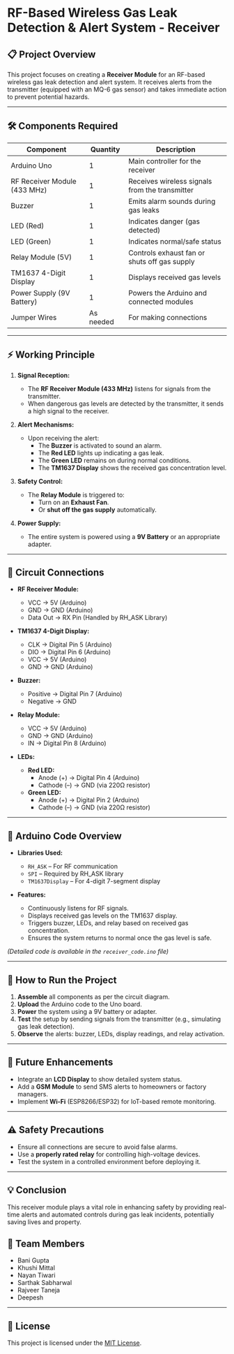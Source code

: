 # RF-Based Wireless Gas Leak Detection & Alert System - Receiver

## 📋 Project Overview
This project focuses on creating a **Receiver Module** for an RF-based wireless gas leak detection and alert system. It receives alerts from the transmitter (equipped with an MQ-6 gas sensor) and takes immediate action to prevent potential hazards.

---

## 🛠 Components Required

| Component                     | Quantity | Description                                           |
|-------------------------------|----------|-------------------------------------------------------|
| Arduino Uno                   | 1        | Main controller for the receiver                      |
| RF Receiver Module (433 MHz)  | 1        | Receives wireless signals from the transmitter        |
| Buzzer                        | 1        | Emits alarm sounds during gas leaks                   |
| LED (Red)                     | 1        | Indicates danger (gas detected)                       |
| LED (Green)                   | 1        | Indicates normal/safe status                          |
| Relay Module (5V)             | 1        | Controls exhaust fan or shuts off gas supply          |
| TM1637 4-Digit Display        | 1        | Displays received gas levels                          |
| Power Supply (9V Battery)     | 1        | Powers the Arduino and connected modules              |
| Jumper Wires                  | As needed| For making connections                                |

---

## ⚡ Working Principle

1. **Signal Reception:**
   - The **RF Receiver Module (433 MHz)** listens for signals from the transmitter.
   - When dangerous gas levels are detected by the transmitter, it sends a high signal to the receiver.

2. **Alert Mechanisms:**
   - Upon receiving the alert:
     - The **Buzzer** is activated to sound an alarm.
     - The **Red LED** lights up indicating a gas leak.
     - The **Green LED** remains on during normal conditions.
     - The **TM1637 Display** shows the received gas concentration level.

3. **Safety Control:**
   - The **Relay Module** is triggered to:
     - Turn on an **Exhaust Fan**.
     - Or **shut off the gas supply** automatically.

4. **Power Supply:**
   - The entire system is powered using a **9V Battery** or an appropriate adapter.

---

## 🔗 Circuit Connections

- **RF Receiver Module:**
  - VCC → 5V (Arduino)
  - GND → GND (Arduino)
  - Data Out → RX Pin (Handled by RH_ASK Library)

- **TM1637 4-Digit Display:**
  - CLK → Digital Pin 5 (Arduino)
  - DIO → Digital Pin 6 (Arduino)
  - VCC → 5V (Arduino)
  - GND → GND (Arduino)

- **Buzzer:**
  - Positive → Digital Pin 7 (Arduino)
  - Negative → GND

- **Relay Module:**
  - VCC → 5V (Arduino)
  - GND → GND (Arduino)
  - IN → Digital Pin 8 (Arduino)

- **LEDs:**
  - **Red LED:**
    - Anode (+) → Digital Pin 4 (Arduino)
    - Cathode (–) → GND (via 220Ω resistor)
  - **Green LED:**
    - Anode (+) → Digital Pin 2 (Arduino)
    - Cathode (–) → GND (via 220Ω resistor)

---

## 💾 Arduino Code Overview

- **Libraries Used:**
  - `RH_ASK` – For RF communication
  - `SPI` – Required by RH_ASK library
  - `TM1637Display` – For 4-digit 7-segment display

- **Features:**
  - Continuously listens for RF signals.
  - Displays received gas levels on the TM1637 display.
  - Triggers buzzer, LEDs, and relay based on received gas concentration.
  - Ensures the system returns to normal once the gas level is safe.

*(Detailed code is available in the `receiver_code.ino` file)*

---

## 🚀 How to Run the Project

1. **Assemble** all components as per the circuit diagram.
2. **Upload** the Arduino code to the Uno board.
3. **Power** the system using a 9V battery or adapter.
4. **Test** the setup by sending signals from the transmitter (e.g., simulating gas leak detection).
5. **Observe** the alerts: buzzer, LEDs, display readings, and relay activation.

---

## 📖 Future Enhancements

- Integrate an **LCD Display** to show detailed system status.
- Add a **GSM Module** to send SMS alerts to homeowners or factory managers.
- Implement **Wi-Fi** (ESP8266/ESP32) for IoT-based remote monitoring.

---

## ⚠️ Safety Precautions

- Ensure all connections are secure to avoid false alarms.
- Use a **properly rated relay** for controlling high-voltage devices.
- Test the system in a controlled environment before deploying it.

---

## 💡 Conclusion

This receiver module plays a vital role in enhancing safety by providing real-time alerts and automated controls during gas leak incidents, potentially saving lives and property.

## 👥 Team Members

- Bani Gupta
- Khushi Mittal
- Nayan Tiwari
- Sarthak Sabharwal
- Rajveer Taneja
- Deepesh

---

## 📄 License

This project is licensed under the [MIT License](https://opensource.org/licenses/MIT).

```
